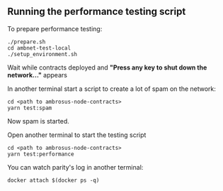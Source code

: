 ## Running the performance testing script

To prepare performance testing:

```
./prepare.sh
cd ambnet-test-local
./setup_environment.sh
```

Wait while contracts deployed and **"Press any key to shut down the network..."** appears

In another terminal start a script to create a lot of spam on the network:
```
cd <path to ambrosus-node-contracts>
yarn test:spam
```

Now spam is started.

Open another terminal to start the testing script
```
cd <path to ambrosus-node-contracts>
yarn test:performance
```

You can watch parity's log in another terminal:

```
docker attach $(docker ps -q)
```
